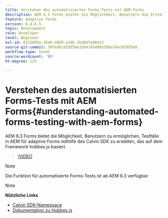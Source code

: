 ```yaml
---
title: Verstehen des automatisierten Forms-Tests mit AEM Forms
description: AEM 6.3 Forms bietet die Möglichkeit, Benutzern die Erstellung von Testfällen in AEM für adaptive Forms mithilfe des Calvin SDK zu ermöglichen, das auf dem Framework hobbes.js basiert
feature: Adaptive Forms
version: 6.4,6.5
topic: Development
role: Developer
level: Beginner
exl-id: 6122859a-35eb-49d9-a146-3b304fa40413
source-git-commit: 307ed6cd25d5be1e54145406b206a78ec878d548
workflow-type: tm+mt
source-wordcount: '95'
ht-degree: 12%

---
```


# Verstehen des automatisierten Forms-Tests mit AEM Forms{#understanding-automated-forms-testing-with-aem-forms}

AEM 6.3 Forms bietet die Möglichkeit, Benutzern zu ermöglichen, Testfälle in AEM für adaptive Forms mithilfe des Calvin SDK zu erstellen, das auf dem Framework hobbes.js basiert.

>[!VIDEO](https://video.tv.adobe.com/v/19700/)

>[!NOTE]
>
>Die Funktion für automatisierte Forms-Tests ist ab AEM 6.3 verfügbar.

>[!NOTE]
>
>**Nützliche Links**
>
>* [Calvin SDK-Namespace](https://helpx.adobe.com/de/aem-forms/6-3/calvin-sdk-javascript-api/calvin.html)
>* [Dokumentation zu Hobbes.js](https://experienceleague.adobe.com/docs/experience-manager-release-information/aem-release-updates/previous-updates/aem-previous-versions.html?lang=de)

